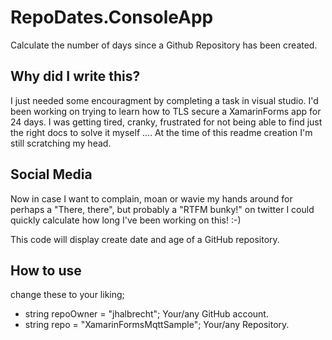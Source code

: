 ﻿# RepoDates.ConsoleApp
Calculate the number of days since a Github Repository has been created.


## Why did I write this?

I just needed some encouragment by completing a task in visual studio.
I'd been working on trying to learn how to TLS secure a XamarinForms app for 24 days.
I was getting tired, cranky, frustrated for not being able to find just the right docs to solve it myself ....
At the time of this readme creation I'm still scratching my head.

## Social Media
Now in case I want to complain, moan or wavie my hands around for perhaps a "There, there", but
probably a "RTFM bunky!" on twitter I could quickly calculate how long I've been working on this! :-)
            
This code will display create date and age of a GitHub repository.
## How to use
change these to your liking;
* string repoOwner = "jhalbrecht";                Your/any GitHub account.
* string repo = "XamarinFormsMqttSample";         Your/any Repository.
